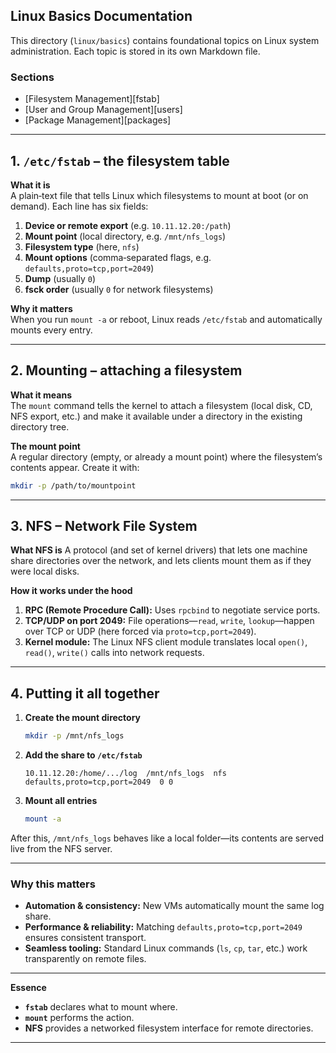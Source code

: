 ## Linux Basics Documentation

This directory (`linux/basics`) contains foundational topics on Linux system administration. Each topic is stored in its own Markdown file.

### Sections

- [Filesystem Management][fstab]  
- [User and Group Management][users]  
- [Package Management][packages]  

---

## 1. `/etc/fstab` – the filesystem table

**What it is**  
A plain‑text file that tells Linux which filesystems to mount at boot (or on demand). Each line has six fields:

1. **Device or remote export** (e.g. `10.11.12.20:/path`)  
2. **Mount point** (local directory, e.g. `/mnt/nfs_logs`)  
3. **Filesystem type** (here, `nfs`)  
4. **Mount options** (comma‑separated flags, e.g. `defaults,proto=tcp,port=2049`)  
5. **Dump** (usually `0`)  
6. **fsck order** (usually `0` for network filesystems)

**Why it matters**  
When you run `mount -a` or reboot, Linux reads `/etc/fstab` and automatically mounts every entry.

---

## 2. Mounting – attaching a filesystem

**What it means**  
The `mount` command tells the kernel to attach a filesystem (local disk, CD, NFS export, etc.) and make it available under a directory in the existing directory tree.

**The mount point**  
A regular directory (empty, or already a mount point) where the filesystem’s contents appear. Create it with:

```bash
mkdir -p /path/to/mountpoint
````

---

## 3. NFS – Network File System

**What NFS is**
A protocol (and set of kernel drivers) that lets one machine share directories over the network, and lets clients mount them as if they were local disks.

**How it works under the hood**

1. **RPC (Remote Procedure Call):** Uses `rpcbind` to negotiate service ports.
2. **TCP/UDP on port 2049:** File operations—`read`, `write`, `lookup`—happen over TCP or UDP (here forced via `proto=tcp,port=2049`).
3. **Kernel module:** The Linux NFS client module translates local `open()`, `read()`, `write()` calls into network requests.

---

## 4. Putting it all together

1. **Create the mount directory**

   ```bash
   mkdir -p /mnt/nfs_logs
   ```

2. **Add the share to `/etc/fstab`**

   ```fstab
   10.11.12.20:/home/.../log  /mnt/nfs_logs  nfs  defaults,proto=tcp,port=2049  0 0
   ```

3. **Mount all entries**

   ```bash
   mount -a
   ```

After this, `/mnt/nfs_logs` behaves like a local folder—its contents are served live from the NFS server.

---

### Why this matters

* **Automation & consistency:** New VMs automatically mount the same log share.
* **Performance & reliability:** Matching `defaults,proto=tcp,port=2049` ensures consistent transport.
* **Seamless tooling:** Standard Linux commands (`ls`, `cp`, `tar`, etc.) work transparently on remote files.

---

**Essence**

* **`fstab`** declares what to mount where.
* **`mount`** performs the action.
* **NFS** provides a networked filesystem interface for remote directories.

---